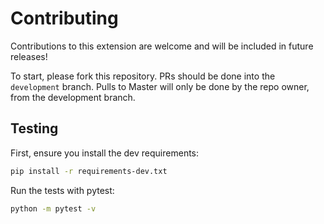 #  Contributing

Contributions to this extension are welcome and will be included in future releases!

To start, please fork this repository.  PRs should be done into the `development` branch.  Pulls to Master will only be done by the repo owner, from the development branch.  

## Testing

First, ensure you install the dev requirements:
```bash
pip install -r requirements-dev.txt
```


Run the tests with pytest:
```bash
python -m pytest -v
```

